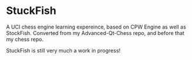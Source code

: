 # StuckFish
A UCI chess engine learning expereince, based on CPW Engine as well as StockFish. Converted from my Advanced-Qt-Chess repo, and before that my chess repo.


StuckFish is still very much a work in progress!


